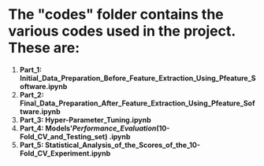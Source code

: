 # The "codes" folder contains the various codes used in the project. These are:

1. **Part_1: Initial_Data_Preparation_Before_Feature_Extraction_Using_Pfeature_Software.ipynb**
2. **Part_2: Final_Data_Preparation_After_Feature_Extraction_Using_Pfeature_Software.ipynb**
3. **Part_3: Hyper-Parameter_Tuning.ipynb**
4. **Part_4: Models'_Performance_Evaluation_(10-Fold_CV_and_Testing_set) .ipynb**
5. **Part_5: Statistical_Analysis_of_the_Scores_of_the_10-Fold_CV_Experiment.ipynb**
